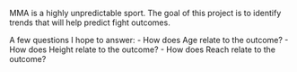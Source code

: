 MMA is a highly unpredictable sport. The goal of this project is to identify trends that will help predict fight outcomes.

A few questions I hope to answer:
    - How does Age relate to the outcome?
    - How does Height relate to the outcome?
    - How does Reach relate to the outcome?
